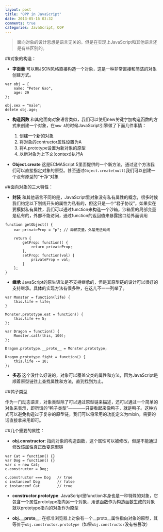 ```yaml
---
layout: post
title: "OPP in JavaScript"
date: 2013-05-16 03:32
comments: true
categories: JavaScript, OOP
---
```

> 面向对象的设计思想是语言无关的。但是在实现上JavaScript和其他语言还是有些区别的。

##对象的构造：
* __字面量__  可以用JSON风格直接构造一个对象，这是一种非常直接和简洁的对象创建方式。 

```
var obj = {
	name: "Peter Gao",
	age: 29
};

obj.sex = "male";
delete obj.age;
``` 

* __构造函数__  和其他面向对象语言类似，我们可以使用new关键字加构造函数的方式来创建一个对象，在`new A`的时候JavaScript引擎做了下面几件事情：
	1. 	创建一个新的对象
	2. 	将对象的contructor属性设置为A
	3. 	将A.prototype设置为新对象的原型
	4.	以新对象为上下文(context)执行A

* __Object.create__  这是ECMAScript 5里面提供的一个新方法，通过这个方法我们可以直接指定对象的原型。甚至通过`Object.create(null)`我们可以创建一个没有原型的“干净”对象

##面向对象的三大特性：
* __封装__  和其他语言不同的是，JavaScript里对象没有私有属性的概念，很多时候我们约定以下划线开头的属性为私有的，但这只是一个“君子协议”。如果实在要模拟私有属性，我们可以通过function来构造一个沙箱，沙箱里的局部变量是私有的，外部不能访问，通过function的返回值来暴露接口给外面调用

```
function getObject() {
	var privateProp = "p"; // 局部变量，外层无法访问
	
	return {
		getProp: function() {
			return privateProp;
		},
		setProp: function(val) {
			privateProp = val;
		}
	};
}

```

* __继承__  JavaScript的原生语法是不支持继承的，但是其原型链的设计可以很好的支持继承。具体的实现方法有很多种，在这儿不一一列举了。

```
var Monster = function(life) {
	this.life = life;
}

Monster.prototype.eat = function() {
	this.life += 5;
};

var Dragon = function() {
	Monster.call(this, 100);
};

Dragon.prototype.__proto__ = Monster.prototype;

Dragon.prototype.fight = function() {
	this.life -= 10;
};
```

* __多态__
这个没什么好说的，对象可以覆盖父类的属性和方法，因为JavaScript是顺着原型链往上查找属性和方法，直到找到为止。

##鸭子类型

作为一门动态语言，对象类型除了可以通过原型链来描述，还可以通过一个简单的对象来表示，即所谓的“鸭子类型”————只要看起来像鸭子，就是鸭子。这种方式可以避免构造过于复杂的原型链。我们可以将常用的功能定义为mixin，需要的话直接拿来用即可。


##几个重要的属性：
* __obj.constructor__: 指向对象的构造函数，这个属性可以被修改，但是不能通过修改该属性真正改变原型链

```
var Cat = function() {}
var Dog = function() {}
var c = new Cat;
c.constructor = Dog;

c.constructor === Dog 	// true
c instanceof Dog 		// false
c instanceof Cat		// true
```

* __constructor.prototype__: JavaScript里function本身也是一种特殊的对象，它包含一个属性prototype指向另一个对象，用该函数作为构造函数生成的对象就以prototype指向的对象作为原型

* __obj.\_\_proto\_\___: 在标准浏览器上对象有一个\_\_proto\_\_属性指向对象的原型，其等价于`obj.constructor.prototype`（如果`obj.constructor`没有被篡改）
